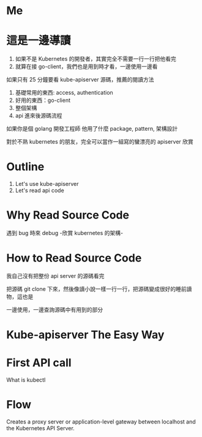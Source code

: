 # Me

# 這是一邊導讀

1. 如果不是 Kubernetes 的開發者，其實完全不需要一行一行把他看完
2. 就算在接 go-client，我們也是用到時才看，一邊使用一邊看

如果只有 25 分鐘要看 kube-apiserver 源碼，推薦的閱讀方法
1. 基礎常用的東西: access, authentication
2. 好用的東西：go-client
3. 整個架構
4. api 進來後源碼流程

如果你是個 golang 開發工程師
他用了什麼 package, pattern, 架構設計

對於不熟 kubernetes 的朋友，完全可以當作一組寫的蠻漂亮的 apiserver 欣賞

# Outline

1. Let's use kube-apiserver
2. Let's read api code

# Why Read Source Code

遇到 bug 時來 debug
-欣賞 kubernetes 的架構-

# How to Read Source Code

我自己沒有把整份 api server 的源碼看完

把源碼 git clone 下來，然後像讀小說一樣一行一行，把源碼變成很好的睡前讀物，這也是

一邊使用，一邊查詢源碼中有用到的部分

# Kube-apiserver The Easy Way

# First API call

What is kubectl

# Flow

Creates a proxy server or application-level gateway between localhost and the Kubernetes API Server.
